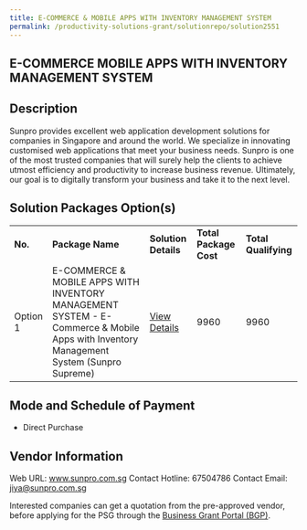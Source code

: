 ```yaml
---
title: E-COMMERCE & MOBILE APPS WITH INVENTORY MANAGEMENT SYSTEM
permalink: /productivity-solutions-grant/solutionrepo/solution2551
---
```


## E-COMMERCE MOBILE APPS WITH INVENTORY MANAGEMENT SYSTEM

## Description

Sunpro provides excellent web application development solutions for companies in Singapore and around the world. We specialize in innovating customised web applications that meet your business needs. Sunpro is one of the most trusted companies that will surely help the clients to achieve utmost efficiency and productivity to increase business revenue. Ultimately, our goal is to digitally transform your business and take it to the next level.

## Solution Packages Option(s)

<table>
<tr>
<td><b>No.</b></td>
<td><b>Package Name</b></td>
<td><b>Solution Details</b></td>
<td><b>Total Package Cost</b></td>
<td><b>Total Qualifying</b></td>
</tr>
<tr>
<td>Option 1</td>
<td>E-COMMERCE & MOBILE APPS WITH INVENTORY MANAGEMENT SYSTEM - E-Commerce & Mobile Apps with Inventory Management System (Sunpro Supreme)</td>
<td><a href='https://www.gobusiness.gov.sg/images/psg/SUNPRO_INNO_20210006_Desensitised_Annex_3_Part_34.pdf'>View Details</a></td>
<td>9960</td>
<td>9960</td>
</tr>
</table>

## Mode and Schedule of Payment

 - Direct Purchase

## Vendor Information

 Web URL: www.sunpro.com.sg 
Contact Hotline: 67504786 
Contact Email: jiya@sunpro.com.sg 


Interested companies can get a quotation from the pre-approved vendor, before applying for the PSG through the <a href='https://www.businessgrants.gov.sg/'>Business Grant Portal (BGP)</a>.

<script src="/jquery/resize-tables.js"></script>
